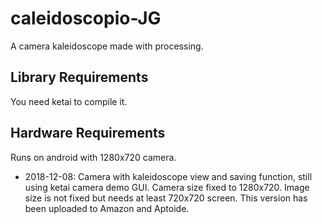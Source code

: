 # caleidoscopio-JG
A camera kaleidoscope made with processing.

## Library Requirements
You need ketai to compile it.

## Hardware Requirements
Runs on android with 1280x720 camera.

* 2018-12-08: Camera with kaleidoscope view and saving function, still using ketai camera demo GUI.
Camera size fixed to 1280x720.
Image size is not fixed but needs at least 720x720 screen.
This version has been uploaded to Amazon and Aptoide.

